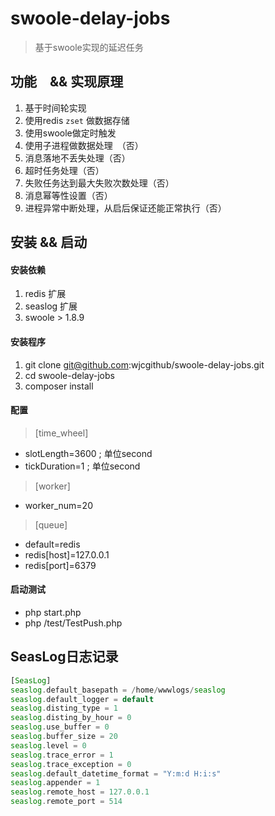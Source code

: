 # swoole-delay-jobs
> 基于swoole实现的延迟任务

## 功能　&& 实现原理
1. 基于时间轮实现
2. 使用redis `zset` 做数据存储
3. 使用swoole做定时触发
4. 使用子进程做数据处理　（否）
5. 消息落地不丢失处理（否）
6. 超时任务处理（否）
7. 失败任务达到最大失败次数处理（否）
8. 消息幂等性设置（否）
9. 进程异常中断处理，从启后保证还能正常执行（否）

## 安装 && 启动
#### 安装依赖
1. redis 扩展
2. seaslog 扩展
3. swoole > 1.8.9

#### 安装程序
1. git clone git@github.com:wjcgithub/swoole-delay-jobs.git
2. cd swoole-delay-jobs
3. composer install

#### 配置
> [time_wheel]
- slotLength=3600  ; 单位second
- tickDuration=1   ; 单位second

>[worker]
- worker_num=20

> [queue]
- default=redis
- redis[host]=127.0.0.1
- redis[port]=6379

#### 启动测试
- php start.php
- php /test/TestPush.php

## SeasLog日志记录
```php
[SeasLog]
seaslog.default_basepath = /home/wwwlogs/seaslog
seaslog.default_logger = default
seaslog.disting_type = 1
seaslog.disting_by_hour = 0
seaslog.use_buffer = 0
seaslog.buffer_size = 20
seaslog.level = 0
seaslog.trace_error = 1
seaslog.trace_exception = 0
seaslog.default_datetime_format = "Y:m:d H:i:s"
seaslog.appender = 1
seaslog.remote_host = 127.0.0.1
seaslog.remote_port = 514
```
